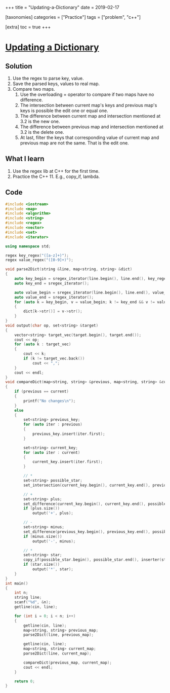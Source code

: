 +++
title = "Updating-a-Dictionary"
date = 2019-02-17

[taxonomies]
categories = ["Practice"]
tags = ["problem", "c++"]

[extra]
toc = true
+++


# [Updating a Dictionary](https://uva.onlinejudge.org/index.php?option=com_onlinejudge&Itemid=8&page=show_problem&problem=3948)

## Solution

1. Use the regex to parse key, value.
2. Save the parsed keys, values to real map.
3. Compare two maps.
    1. Use the overloading = operator to compare if two maps have no difference.
    2. The intersection between current map's keys and previous map's keys is possible the edit one or equal one.
    3. The difference between current map and intersection mentioned at 3.2 is the new one.
    4. The difference between previous map and intersection mentioned at 3.2 is the delete one.
    5. At last, filter the keys that corresponding value of current map and previous map are not the same. That is the edit one.

<!--more-->

## What I learn

1. Use the regex lib at C++ for the first time.
2. Practice the C++ 11. E.g., copy_if, lambda.

## Code
```c++
#include <iostream>
#include <map>
#include <algorithm>
#include <string>
#include <regex>
#include <vector>
#include <set>
#include <iterator>

using namespace std;

regex key_regex("([a-z]+)");
regex value_regex("([0-9]+)");

void parse2Dict(string &line, map<string, string> &dict)
{
    auto key_begin = sregex_iterator(line.begin(), line.end(), key_regex);
    auto key_end = sregex_iterator();

    auto value_begin = sregex_iterator(line.begin(), line.end(), value_regex);
    auto value_end = sregex_iterator();
    for (auto k = key_begin, v = value_begin; k != key_end && v != value_end; ++k, ++v)
    {
        dict[k->str()] = v->str();
    }
}
void output(char op, set<string> &target)
{
    vector<string> target_vec(target.begin(), target.end());
    cout << op;
    for (auto k : target_vec)
    {
        cout << k;
        if (k != target_vec.back())
            cout << ",";
    }
    cout << endl;
}
void compareDict(map<string, string> &previous, map<string, string> &current)
{
    if (previous == current)
    {
        printf("No changes\n");
    }
    else
    {
        set<string> previous_key;
        for (auto iter : previous)
        {
            previous_key.insert(iter.first);
        }

        set<string> current_key;
        for (auto iter : current)
        {
            current_key.insert(iter.first);
        }

        // *
        set<string> possible_star;
        set_intersection(current_key.begin(), current_key.end(), previous_key.begin(), previous_key.end(), inserter(possible_star, possible_star.begin()));

        // +
        set<string> plus;
        set_difference(current_key.begin(), current_key.end(), possible_star.begin(), possible_star.end(), inserter(plus, plus.begin()));
        if (plus.size())
            output('+', plus);

        // -
        set<string> minus;
        set_difference(previous_key.begin(), previous_key.end(), possible_star.begin(), possible_star.end(), inserter(minus, minus.begin()));
        if (minus.size())
            output('-', minus);

        // *
        set<string> star;
        copy_if(possible_star.begin(), possible_star.end(), inserter(star, star.begin()), [&](string k) { return current[k] != previous[k]; });
        if (star.size())
            output('*', star);
    }
}
int main()
{
    int n;
    string line;
    scanf("%d", &n);
    getline(cin, line);

    for (int i = 0; i < n; i++)
    {
        getline(cin, line);
        map<string, string> previous_map;
        parse2Dict(line, previous_map);

        getline(cin, line);
        map<string, string> current_map;
        parse2Dict(line, current_map);

        compareDict(previous_map, current_map);
        cout << endl;
    }

    return 0;
}
```
